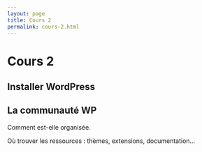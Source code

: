 ```yaml
---
layout: page
title: Cours 2
permalink: cours-2.html
---
```


# Cours 2

## Installer WordPress

## La communauté WP

Comment est-elle organisée.

Où trouver les ressources : thèmes, extensions, documentation...